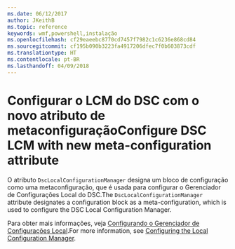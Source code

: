 ```yaml
---
ms.date: 06/12/2017
author: JKeithB
ms.topic: reference
keywords: wmf,powershell,instalação
ms.openlocfilehash: cf29eaeebc8770cd7457f7982c1c6236e868cd84
ms.sourcegitcommit: cf195b090b3223fa4917206dfec7f0b603873cdf
ms.translationtype: HT
ms.contentlocale: pt-BR
ms.lasthandoff: 04/09/2018
---
```

# <a name="configure-dsc-lcm-with-new-meta-configuration-attribute"></a><span data-ttu-id="7b5e0-102">Configurar o LCM do DSC com o novo atributo de metaconfiguração</span><span class="sxs-lookup"><span data-stu-id="7b5e0-102">Configure DSC LCM with new meta-configuration attribute</span></span>

<span data-ttu-id="7b5e0-103">O atributo `DscLocalConfigurationManager` designa um bloco de configuração como uma metaconfiguração, que é usada para configurar o Gerenciador de Configurações Local do DSC.</span><span class="sxs-lookup"><span data-stu-id="7b5e0-103">The `DscLocalConfigurationManager` attribute designates a configuration block as a meta-configuration, which is used to configure the DSC Local Configuration Manager.</span></span>

<span data-ttu-id="7b5e0-104">Para obter mais informações, veja [Configurando o Gerenciador de Configurações Local](https://msdn.microsoft.com/powershell/dsc/metaconfig).</span><span class="sxs-lookup"><span data-stu-id="7b5e0-104">For more information, see [Configuring the Local Configuration Manager](https://msdn.microsoft.com/powershell/dsc/metaconfig).</span></span>